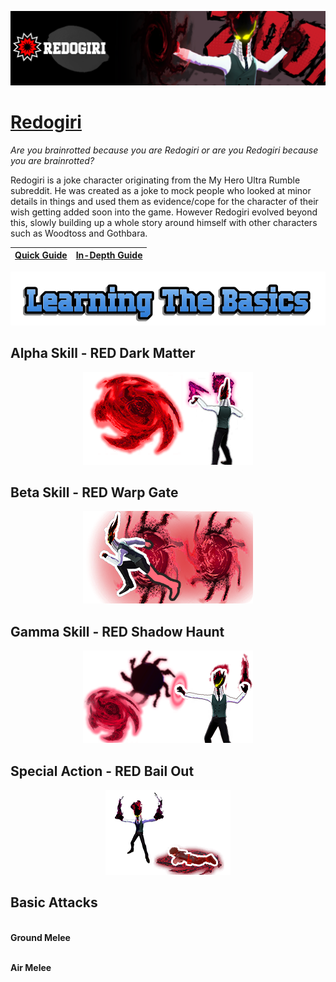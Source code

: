 <p align="center">
    <img src="https://raw.githubusercontent.com/HydrosPlays/ultrarumbleguide/refs/heads/main/images/10301.png" /><br/>
</p>

# [Redogiri](https://ultrarumble.com/character/10301)

*Are you brainrotted because you are Redogiri or are you Redogiri because you are brainrotted?*

Redogiri is a joke character originating from the My Hero Ultra Rumble subreddit. He was created as a joke to mock people who looked at minor details in things and used them as evidence/cope for the character of their wish getting added soon into the game. However Redogiri evolved beyond this, slowly building up a whole story around himself with other characters such as Woodtoss and Gothbara.

| [Quick Guide](#quickguide) | [In-Depth Guide](#indepthguide) | 
|----------------------------|---------------------------------|

<p align="center">
    <img src="https://raw.githubusercontent.com/HydrosPlays/ultrarumbleguide/refs/heads/main/images/title1.png" /></br>
</p>

## Alpha Skill - RED Dark Matter

<p align="center">
    <img src="https://raw.githubusercontent.com/HydrosPlays/ultrarumbleguide/refs/heads/main/images/redo1.png" /></br>
</p>

## Beta Skill - RED Warp Gate 

<p align="center">
    <img src="https://raw.githubusercontent.com/HydrosPlays/ultrarumbleguide/refs/heads/main/images/redo2.png" /></br>
</p>

## Gamma Skill - RED Shadow Haunt

<p align="center">
    <img src="https://raw.githubusercontent.com/HydrosPlays/ultrarumbleguide/refs/heads/main/images/redo3.png" /></br>
</p>

## Special Action - RED Bail Out

<p align="center">
    <img src="https://raw.githubusercontent.com/HydrosPlays/ultrarumbleguide/refs/heads/main/images/redo4.png" /></br>
</p>

## Basic Attacks
<br>**Ground Melee**</br>
 

<br>**Air Melee**</br>



